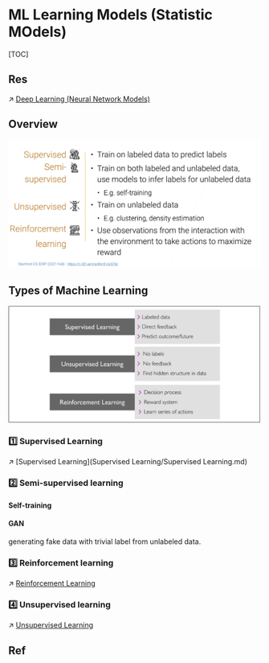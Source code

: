 # ML Learning Models (Statistic MOdels)

[TOC]



## Res
↗ [Deep Learning (Neural Network Models)](../../🥽%20Deep%20Learning%20(Neural%20Network%20Models)/Deep%20Learning%20(Neural%20Network%20Models).md)



## Overview
![Screenshot 2023-01-28 at 8.19.21 PM](../../../../../Assets/Pics/Screenshot%202023-01-28%20at%208.19.21%20PM.png)



## Types of Machine Learning
![Screenshot 2023-01-28 at 12.26.51 PM](../../../../../Assets/Pics/Screenshot%202023-01-28%20at%2012.26.51%20PM.png)


### 1️⃣ Supervised Learning
↗️ [Supervised Learning](Supervised Learning/Supervised Learning.md)


### 2️⃣ Semi-supervised learning
#### Self-training

#### GAN
generating fake data with trivial label from unlabeled data.


### 3️⃣ Reinforcement learning
↗ [Reinforcement Learning](Reinforcement%20Learning/Reinforcement%20Learning.md)


### 4️⃣ Unsupervised learning
↗ [Unsupervised Learning](Unsupervised%20Learning/Unsupervised%20Learning.md)



## Ref